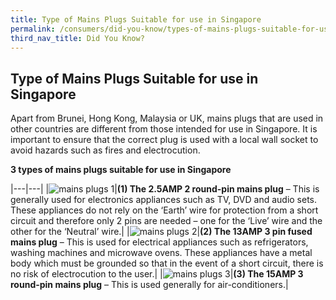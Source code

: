 ```yaml
---
title: Type of Mains Plugs Suitable for use in Singapore
permalink: /consumers/did-you-know/types-of-mains-plugs-suitable-for-use-in-singapore
third_nav_title: Did You Know?
---
```

 ## Type of Mains Plugs Suitable for use in Singapore
Apart from Brunei, Hong Kong, Malaysia or UK, mains plugs that are used in other countries are different from those intended for use in Singapore. It is important to ensure that the correct plug is used with a local wall socket to avoid hazards such as fires and electrocution.

**3 types of mains plugs suitable for use in Singapore**

|---|---|
|![mains plugs 1](/images/consumers/did-you-know/types-of-mains-plugs-1.jpg)|**(1) The 2.5AMP 2 round-pin mains plug** – This is generally used for electronics appliances such as TV, DVD and audio sets. These appliances do not rely on the ‘Earth’ wire for protection from a short circuit and therefore only 2 pins are needed – one for the ‘Live’ wire and the other for the ‘Neutral’ wire.|
|![mains plugs 2](/images/consumers/did-you-know/types-of-mains-plugs-2.jpg)|**(2) The 13AMP 3 pin fused mains plug** – This is used for electrical appliances such as refrigerators, washing machines and microwave ovens. These appliances have a metal body which must be grounded so that in the event of a short circuit, there is no risk of electrocution to the user.|
|![mains plugs 3](/images/consumers/did-you-know/types-of-mains-plugs-3.jpg)|**(3) The 15AMP 3 round-pin mains plug** – This is used generally for air-conditioners.|
